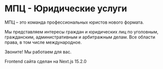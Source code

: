 # МПЦ - Юридические услуги

МПЦ – это команда профессиональных юристов нового формата.

Мы представляем интересы граждан и юридических лиц по уголовным, гражданским, административным и арбитражным делам. Все области права, в том числе международное.

Звоните! Мы работаем для вас.

Frontend сайта сделан на Next.js 15.2.0
